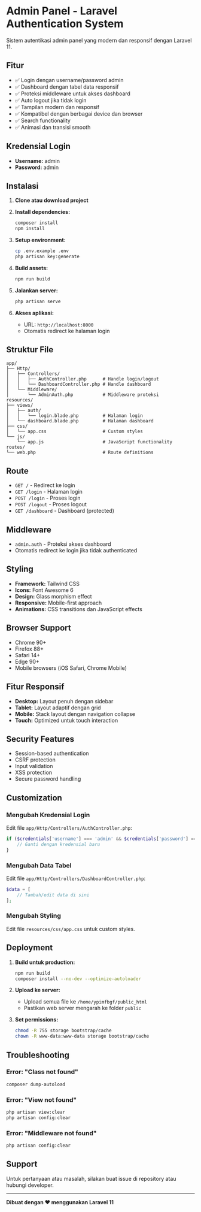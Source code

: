 # Admin Panel - Laravel Authentication System

Sistem autentikasi admin panel yang modern dan responsif dengan Laravel 11.

## Fitur

- ✅ Login dengan username/password admin
- ✅ Dashboard dengan tabel data responsif
- ✅ Proteksi middleware untuk akses dashboard
- ✅ Auto logout jika tidak login
- ✅ Tampilan modern dan responsif
- ✅ Kompatibel dengan berbagai device dan browser
- ✅ Search functionality
- ✅ Animasi dan transisi smooth

## Kredensial Login

- **Username:** admin
- **Password:** admin

## Instalasi

1. **Clone atau download project**
2. **Install dependencies:**
   ```bash
   composer install
   npm install
   ```

3. **Setup environment:**
   ```bash
   cp .env.example .env
   php artisan key:generate
   ```

4. **Build assets:**
   ```bash
   npm run build
   ```

5. **Jalankan server:**
   ```bash
   php artisan serve
   ```

6. **Akses aplikasi:**
   - URL: `http://localhost:8000`
   - Otomatis redirect ke halaman login

## Struktur File

```
app/
├── Http/
│   ├── Controllers/
│   │   ├── AuthController.php      # Handle login/logout
│   │   └── DashboardController.php # Handle dashboard
│   └── Middleware/
│       └── AdminAuth.php           # Middleware proteksi
resources/
├── views/
│   ├── auth/
│   │   └── login.blade.php         # Halaman login
│   └── dashboard.blade.php         # Halaman dashboard
├── css/
│   └── app.css                     # Custom styles
└── js/
    └── app.js                      # JavaScript functionality
routes/
└── web.php                         # Route definitions
```

## Route

- `GET /` - Redirect ke login
- `GET /login` - Halaman login
- `POST /login` - Proses login
- `POST /logout` - Proses logout
- `GET /dashboard` - Dashboard (protected)

## Middleware

- `admin.auth` - Proteksi akses dashboard
- Otomatis redirect ke login jika tidak authenticated

## Styling

- **Framework:** Tailwind CSS
- **Icons:** Font Awesome 6
- **Design:** Glass morphism effect
- **Responsive:** Mobile-first approach
- **Animations:** CSS transitions dan JavaScript effects

## Browser Support

- Chrome 90+
- Firefox 88+
- Safari 14+
- Edge 90+
- Mobile browsers (iOS Safari, Chrome Mobile)

## Fitur Responsif

- **Desktop:** Layout penuh dengan sidebar
- **Tablet:** Layout adaptif dengan grid
- **Mobile:** Stack layout dengan navigation collapse
- **Touch:** Optimized untuk touch interaction

## Security Features

- Session-based authentication
- CSRF protection
- Input validation
- XSS protection
- Secure password handling

## Customization

### Mengubah Kredensial Login

Edit file `app/Http/Controllers/AuthController.php`:

```php
if ($credentials['username'] === 'admin' && $credentials['password'] === 'admin') {
    // Ganti dengan kredensial baru
}
```

### Mengubah Data Tabel

Edit file `app/Http/Controllers/DashboardController.php`:

```php
$data = [
    // Tambah/edit data di sini
];
```

### Mengubah Styling

Edit file `resources/css/app.css` untuk custom styles.

## Deployment

1. **Build untuk production:**
   ```bash
   npm run build
   composer install --no-dev --optimize-autoloader
   ```

2. **Upload ke server:**
   - Upload semua file ke `/home/ypimfbgf/public_html`
   - Pastikan web server mengarah ke folder `public`

3. **Set permissions:**
   ```bash
   chmod -R 755 storage bootstrap/cache
   chown -R www-data:www-data storage bootstrap/cache
   ```

## Troubleshooting

### Error: "Class not found"
```bash
composer dump-autoload
```

### Error: "View not found"
```bash
php artisan view:clear
php artisan config:clear
```

### Error: "Middleware not found"
```bash
php artisan config:clear
```

## Support

Untuk pertanyaan atau masalah, silakan buat issue di repository atau hubungi developer.

---

**Dibuat dengan ❤️ menggunakan Laravel 11**
